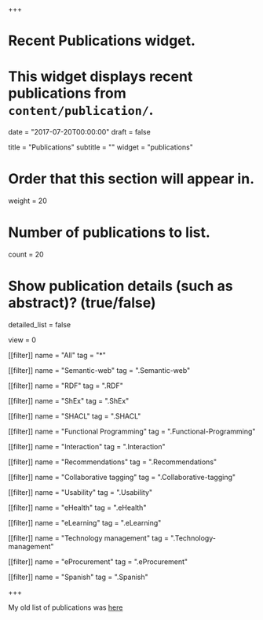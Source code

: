 +++
# Recent Publications widget.
# This widget displays recent publications from `content/publication/`.

date = "2017-07-20T00:00:00"
draft = false

title = "Publications"
subtitle = ""
widget = "publications"

# Order that this section will appear in.
weight = 20

# Number of publications to list.
count = 20

# Show publication details (such as abstract)? (true/false)
detailed_list = false

view = 0

[[filter]]
  name = "All"
  tag = "*"

[[filter]]
  name = "Semantic-web"
  tag = ".Semantic-web"
  
[[filter]]
  name = "RDF"
  tag = ".RDF"
  
[[filter]]
  name = "ShEx"
  tag = ".ShEx"
  
[[filter]]
  name = "SHACL"
  tag = ".SHACL"

[[filter]]
  name = "Functional Programming"
  tag = ".Functional-Programming"

[[filter]]
  name = "Interaction"
  tag = ".Interaction"

[[filter]]
  name = "Recommendations"
  tag = ".Recommendations"

  [[filter]]
  name = "Collaborative tagging"
  tag = ".Collaborative-tagging"
  
[[filter]]
  name = "Usability"
  tag = ".Usability"

[[filter]]
  name = "eHealth"
  tag = ".eHealth"
  
[[filter]]
  name = "eLearning"
  tag = ".eLearning"

[[filter]]
  name = "Technology management"
  tag = ".Technology-management"

[[filter]]
  name = "eProcurement"
  tag = ".eProcurement"

[[filter]]
  name = "Spanish"
  tag = ".Spanish"
  
+++

My old list of publications was [here](http://di002.edv.uniovi.es/~labra/Publications.html)



